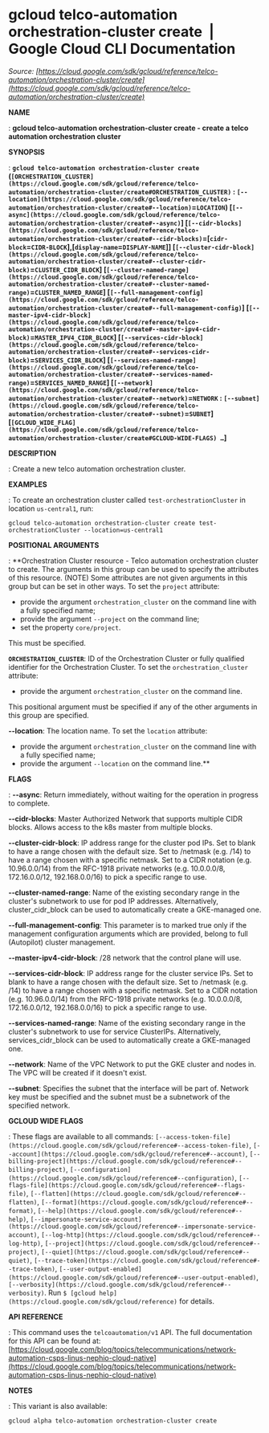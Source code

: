 # gcloud telco-automation orchestration-cluster create  |  Google Cloud CLI Documentation

*Source: [https://cloud.google.com/sdk/gcloud/reference/telco-automation/orchestration-cluster/create](https://cloud.google.com/sdk/gcloud/reference/telco-automation/orchestration-cluster/create)*

**NAME**

: **gcloud telco-automation orchestration-cluster create - create a telco automation orchestration cluster**

**SYNOPSIS**

: **`gcloud telco-automation orchestration-cluster create` (`[ORCHESTRATION_CLUSTER](https://cloud.google.com/sdk/gcloud/reference/telco-automation/orchestration-cluster/create#ORCHESTRATION_CLUSTER)` : `[--location](https://cloud.google.com/sdk/gcloud/reference/telco-automation/orchestration-cluster/create#--location)`=`LOCATION`) [`[--async](https://cloud.google.com/sdk/gcloud/reference/telco-automation/orchestration-cluster/create#--async)`] [`[--cidr-blocks](https://cloud.google.com/sdk/gcloud/reference/telco-automation/orchestration-cluster/create#--cidr-blocks)`=[`cidr-block`=`CIDR-BLOCK`],[`display-name`=`DISPLAY-NAME`]] [`[--cluster-cidr-block](https://cloud.google.com/sdk/gcloud/reference/telco-automation/orchestration-cluster/create#--cluster-cidr-block)`=`CLUSTER_CIDR_BLOCK`] [`[--cluster-named-range](https://cloud.google.com/sdk/gcloud/reference/telco-automation/orchestration-cluster/create#--cluster-named-range)`=`CLUSTER_NAMED_RANGE`] [`[--full-management-config](https://cloud.google.com/sdk/gcloud/reference/telco-automation/orchestration-cluster/create#--full-management-config)`] [`[--master-ipv4-cidr-block](https://cloud.google.com/sdk/gcloud/reference/telco-automation/orchestration-cluster/create#--master-ipv4-cidr-block)`=`MASTER_IPV4_CIDR_BLOCK`] [`[--services-cidr-block](https://cloud.google.com/sdk/gcloud/reference/telco-automation/orchestration-cluster/create#--services-cidr-block)`=`SERVICES_CIDR_BLOCK`] [`[--services-named-range](https://cloud.google.com/sdk/gcloud/reference/telco-automation/orchestration-cluster/create#--services-named-range)`=`SERVICES_NAMED_RANGE`] [`[--network](https://cloud.google.com/sdk/gcloud/reference/telco-automation/orchestration-cluster/create#--network)`=`NETWORK` : `[--subnet](https://cloud.google.com/sdk/gcloud/reference/telco-automation/orchestration-cluster/create#--subnet)`=`SUBNET`] [`[GCLOUD_WIDE_FLAG](https://cloud.google.com/sdk/gcloud/reference/telco-automation/orchestration-cluster/create#GCLOUD-WIDE-FLAGS) …`]**

**DESCRIPTION**

: Create a new telco automation orchestration cluster.

**EXAMPLES**

: To create an orchestration cluster called `test-orchestrationCluster`
in location `us-central1`, run:

```
gcloud telco-automation orchestration-cluster create test-orchestrationCluster --location=us-central1
```

**POSITIONAL ARGUMENTS**

: **Orchestration Cluster resource - Telco automation orchestration cluster to
create. The arguments in this group can be used to specify the attributes of
this resource. (NOTE) Some attributes are not given arguments in this group but
can be set in other ways.
To set the `project` attribute:

- provide the argument `orchestration_cluster` on the command line with
a fully specified name;
- provide the argument `--project` on the command line;
- set the property `core/project`.

This must be specified.

**`ORCHESTRATION_CLUSTER`**:
ID of the Orchestration Cluster or fully qualified identifier for the
Orchestration Cluster.
To set the `orchestration_cluster` attribute:

- provide the argument `orchestration_cluster` on the command line.

This positional argument must be specified if any of the other arguments in this
group are specified.

**--location**:
The location name.
To set the `location` attribute:

- provide the argument `orchestration_cluster` on the command line with
a fully specified name;
- provide the argument `--location` on the command line.**

**FLAGS**

: **--async**:
Return immediately, without waiting for the operation in progress to complete.

**--cidr-blocks**:
Master Authorized Network that supports multiple CIDR blocks. Allows access to
the k8s master from multiple blocks.

**--cluster-cidr-block**:
IP address range for the cluster pod IPs. Set to blank to have a range chosen
with the default size. Set to /netmask (e.g. /14) to have a range chosen with a
specific netmask. Set to a CIDR notation (e.g. 10.96.0.0/14) from the RFC-1918
private networks (e.g. 10.0.0.0/8, 172.16.0.0/12, 192.168.0.0/16) to pick a
specific range to use.

**--cluster-named-range**:
Name of the existing secondary range in the cluster's subnetwork to use for pod
IP addresses. Alternatively, cluster_cidr_block can be used to automatically
create a GKE-managed one.

**--full-management-config**:
This parameter is to marked true only if the management configuration arguments
which are provided, belong to full (Autopilot) cluster management.

**--master-ipv4-cidr-block**:
/28 network that the control plane will use.

**--services-cidr-block**:
IP address range for the cluster service IPs. Set to blank to have a range
chosen with the default size. Set to /netmask (e.g. /14) to have a range chosen
with a specific netmask. Set to a CIDR notation (e.g. 10.96.0.0/14) from the
RFC-1918 private networks (e.g. 10.0.0.0/8, 172.16.0.0/12, 192.168.0.0/16) to
pick a specific range to use.

**--services-named-range**:
Name of the existing secondary range in the cluster's subnetwork to use for
service ClusterIPs. Alternatively, services_cidr_block can be used to
automatically create a GKE-managed one.

**--network**:
Name of the VPC Network to put the GKE cluster and nodes in. The VPC will be
created if it doesn't exist.

**--subnet**:
Specifies the subnet that the interface will be part of. Network key must be
specified and the subnet must be a subnetwork of the specified network.

**GCLOUD WIDE FLAGS**

: These flags are available to all commands: `[--access-token-file](https://cloud.google.com/sdk/gcloud/reference#--access-token-file)`,
`[--account](https://cloud.google.com/sdk/gcloud/reference#--account)`, `[--billing-project](https://cloud.google.com/sdk/gcloud/reference#--billing-project)`,
`[--configuration](https://cloud.google.com/sdk/gcloud/reference#--configuration)`,
`[--flags-file](https://cloud.google.com/sdk/gcloud/reference#--flags-file)`,
`[--flatten](https://cloud.google.com/sdk/gcloud/reference#--flatten)`, `[--format](https://cloud.google.com/sdk/gcloud/reference#--format)`, `[--help](https://cloud.google.com/sdk/gcloud/reference#--help)`, `[--impersonate-service-account](https://cloud.google.com/sdk/gcloud/reference#--impersonate-service-account)`,
`[--log-http](https://cloud.google.com/sdk/gcloud/reference#--log-http)`,
`[--project](https://cloud.google.com/sdk/gcloud/reference#--project)`, `[--quiet](https://cloud.google.com/sdk/gcloud/reference#--quiet)`, `[--trace-token](https://cloud.google.com/sdk/gcloud/reference#--trace-token)`, `[--user-output-enabled](https://cloud.google.com/sdk/gcloud/reference#--user-output-enabled)`,
`[--verbosity](https://cloud.google.com/sdk/gcloud/reference#--verbosity)`.
Run `$ [gcloud help](https://cloud.google.com/sdk/gcloud/reference)` for details.

**API REFERENCE**

: This command uses the `telcoautomation/v1` API. The full
documentation for this API can be found at: [https://cloud.google.com/blog/topics/telecommunications/network-automation-csps-linus-nephio-cloud-native](https://cloud.google.com/blog/topics/telecommunications/network-automation-csps-linus-nephio-cloud-native)

**NOTES**

: This variant is also available:

```
gcloud alpha telco-automation orchestration-cluster create
```